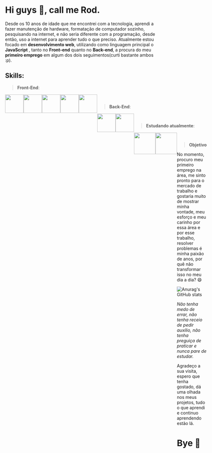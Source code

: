 # Hi guys :wave:, call me Rod.

   Desde os 10 anos de idade que me encontrei com a tecnologia, aprendi a fazer manutenção de hardware, formatação de computador sozinho, pesquisando na internet, e não seria diferente com a programação, desde então, uso a internet para aprender tudo o que preciso. Atualmente estou focado em **desenvolvimento web**, utilizando como linguagem principal o **JavaScript** , tanto no **Front-end** quanto no **Back-end**, a procura do meu **primeiro emprego** em algum dos dois seguimentos(curti bastante ambos :p).

## Skills:

> **Front-End**:

<div style="display: flex;">
  
<img width="60px" height="60px"  src="https://cdn.jsdelivr.net/gh/devicons/devicon/icons/html5/html5-original.svg" />
   
<img width="60px" height="60px" src="https://cdn.jsdelivr.net/gh/devicons/devicon/icons/css3/css3-original.svg" />
  
<img width="60px" height="60px" src="https://cdn.jsdelivr.net/gh/devicons/devicon/icons/react/react-original.svg" />
  
<img width="60px" height="60px" src="https://cdn.jsdelivr.net/gh/devicons/devicon/icons/javascript/javascript-original.svg" />
  
<img width="60px" height="60px" src="https://cdn.jsdelivr.net/gh/devicons/devicon/icons/typescript/typescript-original.svg" />
                    
<div/> 
  
<br/>
  

> **Back-End**:

<div style="display: flex;">
  
<img width="60px" height="60px" src="https://cdn.jsdelivr.net/gh/devicons/devicon/icons/nodejs/nodejs-original.svg" />
          
<img width="60px" height="60px" src="https://cdn.jsdelivr.net/gh/devicons/devicon/icons/mysql/mysql-original.svg" />          

<div/>
  
<br/>   
  
> **Estudando atualmente**:

<div style="display: flex;">       
  
<img width="70px" height="70px" src="https://cdn.jsdelivr.net/gh/devicons/devicon/icons/nestjs/nestjs-plain.svg" />
          

<img width="70px" height="70px" src="https://cdn.jsdelivr.net/gh/devicons/devicon/icons/mongodb/mongodb-original-wordmark.svg" />

<div/>
  
<br/>

> **Objetivo**
               
No momento, procuro meu primeiro emprego na área, me sinto pronto para o mercado de trabalho e gostaria muito de mostrar minha vontade, meu esforço e meu carinho por essa área e por esse trabalho, resolver problemas é minha paixão de anos, por quê não transformar isso no meu dia a dia? 😄
   
   ![Anurag's GitHub stats](https://github-readme-stats.vercel.app/api?username=rodrigoaster&show_icons=true&theme=radical)
                 
*Não tenha medo de errar, não tenha receio de pedir auxílio, não tenha preguiça de praticar e nunca pare de estudar.*
  
Agradeço a sua visita, espero que tenha gostado, dá uma olhada nos meus projetos, tudo o que aprendi e continuo aprendendo estão lá.
  
# Bye :wave:
